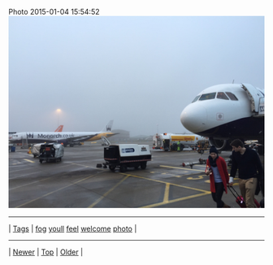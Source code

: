 <!--
title: Photo 2015-01-04 15
date: 2020-06-28T15:02:25.062Z
tags: fog, youll, feel, welcome, photo
-->












Photo 2015-01-04 15:54:52
![](107115998382-0.jpg)

<!--BOTTOM-POST-NAVIGATION-->
---

| [Tags](tags.md) | [fog](tag-fog.md) [youll](tag-youll.md) [feel](tag-feel.md) [welcome](tag-welcome.md) [photo](tag-photo.md) |

---

| [Newer](106401231572.md) | [Top](index.md) | [Older](109103659607.md) |
